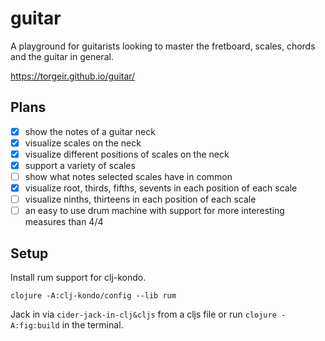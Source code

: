 # guitar

A playground for guitarists looking to master the fretboard, scales, chords and the guitar in general.

https://torgeir.github.io/guitar/

## Plans

- [x] show the notes of a guitar neck
- [x] visualize scales on the neck
- [x] visualize different positions of scales on the neck
- [x] support a variety of scales
- [ ] show what notes selected scales have in common
- [x] visualize root, thirds, fifths, sevents in each position of each scale 
- [ ] visualize ninths, thirteens in each position of each scale
- [ ] an easy to use drum machine with support for more interesting measures than 4/4

## Setup

Install rum support for clj-kondo.

`clojure -A:clj-kondo/config --lib rum`

Jack in via `cider-jack-in-clj&cljs` from a cljs file or run `clojure
-A:fig:build` in the terminal.
